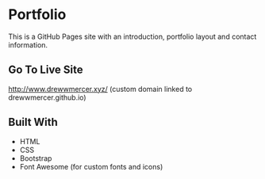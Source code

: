 # Portfolio
This is a GitHub Pages site with an introduction, portfolio layout and contact information.  

## Go To Live Site
http://www.drewwmercer.xyz/ (custom domain linked to drewwmercer.github.io)

## Built With

* HTML
* CSS
* Bootstrap
* Font Awesome (for custom fonts and icons)
